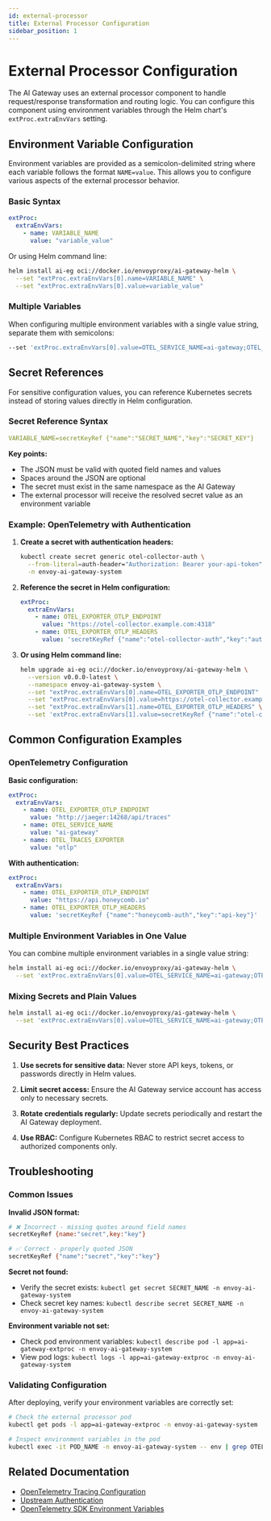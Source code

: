 ```yaml
---
id: external-processor
title: External Processor Configuration  
sidebar_position: 1
---
```


# External Processor Configuration

The AI Gateway uses an external processor component to handle request/response transformation and routing logic. You can configure this component using environment variables through the Helm chart's `extProc.extraEnvVars` setting.

## Environment Variable Configuration

Environment variables are provided as a semicolon-delimited string where each variable follows the format `NAME=value`. This allows you to configure various aspects of the external processor behavior.

### Basic Syntax

```yaml
extProc:
  extraEnvVars:
    - name: VARIABLE_NAME
      value: "variable_value"
```

Or using Helm command line:
```bash
helm install ai-eg oci://docker.io/envoyproxy/ai-gateway-helm \
  --set "extProc.extraEnvVars[0].name=VARIABLE_NAME" \
  --set "extProc.extraEnvVars[0].value=variable_value"
```

### Multiple Variables

When configuring multiple environment variables with a single value string, separate them with semicolons:

```bash
--set 'extProc.extraEnvVars[0].value=OTEL_SERVICE_NAME=ai-gateway;OTEL_TRACES_EXPORTER=otlp'
```

## Secret References

For sensitive configuration values, you can reference Kubernetes secrets instead of storing values directly in Helm configuration.

### Secret Reference Syntax

```yaml
VARIABLE_NAME=secretKeyRef {"name":"SECRET_NAME","key":"SECRET_KEY"}
```

**Key points:**
- The JSON must be valid with quoted field names and values
- Spaces around the JSON are optional
- The secret must exist in the same namespace as the AI Gateway
- The external processor will receive the resolved secret value as an environment variable

### Example: OpenTelemetry with Authentication

1. **Create a secret with authentication headers:**
   ```bash
   kubectl create secret generic otel-collector-auth \
     --from-literal=auth-header="Authorization: Bearer your-api-token" \
     -n envoy-ai-gateway-system
   ```

2. **Reference the secret in Helm configuration:**
   ```yaml
   extProc:
     extraEnvVars:
       - name: OTEL_EXPORTER_OTLP_ENDPOINT
         value: "https://otel-collector.example.com:4318"
       - name: OTEL_EXPORTER_OTLP_HEADERS
         value: 'secretKeyRef {"name":"otel-collector-auth","key":"auth-header"}'
   ```

3. **Or using Helm command line:**
   ```bash
   helm upgrade ai-eg oci://docker.io/envoyproxy/ai-gateway-helm \
     --version v0.0.0-latest \
     --namespace envoy-ai-gateway-system \
     --set "extProc.extraEnvVars[0].name=OTEL_EXPORTER_OTLP_ENDPOINT" \
     --set "extProc.extraEnvVars[0].value=https://otel-collector.example.com:4318" \
     --set "extProc.extraEnvVars[1].name=OTEL_EXPORTER_OTLP_HEADERS" \
     --set 'extProc.extraEnvVars[1].value=secretKeyRef {"name":"otel-collector-auth","key":"auth-header"}'
   ```

## Common Configuration Examples

### OpenTelemetry Configuration

**Basic configuration:**
```yaml
extProc:
  extraEnvVars:
    - name: OTEL_EXPORTER_OTLP_ENDPOINT
      value: "http://jaeger:14268/api/traces"
    - name: OTEL_SERVICE_NAME
      value: "ai-gateway"
    - name: OTEL_TRACES_EXPORTER
      value: "otlp"
```

**With authentication:**
```yaml
extProc:
  extraEnvVars:
    - name: OTEL_EXPORTER_OTLP_ENDPOINT
      value: "https://api.honeycomb.io"
    - name: OTEL_EXPORTER_OTLP_HEADERS
      value: 'secretKeyRef {"name":"honeycomb-auth","key":"api-key"}'
```

### Multiple Environment Variables in One Value

You can combine multiple environment variables in a single value string:

```bash
helm install ai-eg oci://docker.io/envoyproxy/ai-gateway-helm \
  --set 'extProc.extraEnvVars[0].value=OTEL_SERVICE_NAME=ai-gateway;OTEL_TRACES_EXPORTER=otlp;OTEL_EXPORTER_OTLP_ENDPOINT=http://jaeger:14268'
```

### Mixing Secrets and Plain Values

```bash
helm install ai-eg oci://docker.io/envoyproxy/ai-gateway-helm \
  --set 'extProc.extraEnvVars[0].value=OTEL_SERVICE_NAME=ai-gateway;OTEL_EXPORTER_OTLP_HEADERS=secretKeyRef {"name":"otel-auth","key":"headers"}'
```

## Security Best Practices

1. **Use secrets for sensitive data:** Never store API keys, tokens, or passwords directly in Helm values.

2. **Limit secret access:** Ensure the AI Gateway service account has access only to necessary secrets.

3. **Rotate credentials regularly:** Update secrets periodically and restart the AI Gateway deployment.

4. **Use RBAC:** Configure Kubernetes RBAC to restrict secret access to authorized components only.

## Troubleshooting

### Common Issues

**Invalid JSON format:**
```bash
# ❌ Incorrect - missing quotes around field names
secretKeyRef {name:"secret",key:"key"}

# ✅ Correct - properly quoted JSON
secretKeyRef {"name":"secret","key":"key"}
```

**Secret not found:**
- Verify the secret exists: `kubectl get secret SECRET_NAME -n envoy-ai-gateway-system`
- Check secret key names: `kubectl describe secret SECRET_NAME -n envoy-ai-gateway-system`

**Environment variable not set:**
- Check pod environment variables: `kubectl describe pod -l app=ai-gateway-extproc -n envoy-ai-gateway-system`
- View pod logs: `kubectl logs -l app=ai-gateway-extproc -n envoy-ai-gateway-system`

### Validating Configuration

After deploying, verify your environment variables are correctly set:

```bash
# Check the external processor pod
kubectl get pods -l app=ai-gateway-extproc -n envoy-ai-gateway-system

# Inspect environment variables in the pod
kubectl exec -it POD_NAME -n envoy-ai-gateway-system -- env | grep OTEL
```

## Related Documentation

- [OpenTelemetry Tracing Configuration](../observability/tracing.md)
- [Upstream Authentication](../security/upstream-auth.mdx)
- [OpenTelemetry SDK Environment Variables](https://opentelemetry.io/docs/specs/otel/configuration/sdk-environment-variables/)